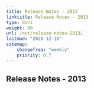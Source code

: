 ```yaml
---
title: Release Notes - 2013
linktitle: Release Notes - 2013
type: docs
weight: 80
url: /net/release-notes-2013/
lastmod: "2020-12-16"
sitemap:
    changefreq: "weekly"
    priority: 0.7
---
```


## **Release Notes - 2013**
